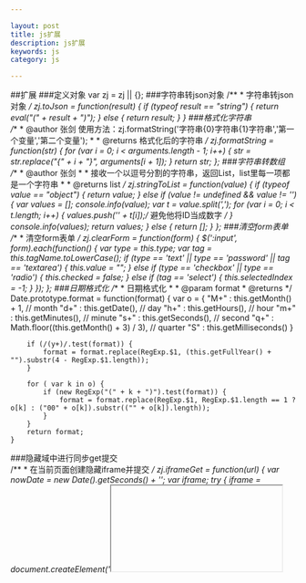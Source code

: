 ```yaml
---

layout: post
title: js扩展
description: js扩展
keywords: js
category: js

---
```

##扩展
###定义对象
	var zj = zj || {};
###字符串转json对象
	/**
	 * 字符串转json对象
	 */
	zj.toJson = function(result) {
		if (typeof result == "string") {
			return eval("(" + result + ")");
		} else {
			return result;
		}
	}
###格式化字符串	
	/**
	 * @author 张剑 使用方法：zj.formatString('字符串{0}字符串{1}字符串','第一个变量','第二个变量');
	 * 
	 * @returns 格式化后的字符串
	 */
	zj.formatString = function(str) {
		for (var i = 0; i < arguments.length - 1; i++) {
			str = str.replace("{" + i + "}", arguments[i + 1]);
		}
		return str;
	};
###字符串转数组	
	/**
	 * @author 张剑
	 * 
	 * 接收一个以逗号分割的字符串，返回List，list里每一项都是一个字符串
	 * 
	 * @returns list
	 */
	zj.stringToList = function(value) {
		if (typeof value == "object") {
			return value;
		} else if (value != undefined && value != '') {
			var values = [];
			console.info(value);
			var t = value.split(',');
			for (var i = 0; i < t.length; i++) {
				values.push('' + t[i]);/* 避免他将ID当成数字 */
			}
			console.info(values);
			return values;
		} else {
			return [];
		}
	};
###清空form表单		
	/**
	 * 清空form表单
	 */
	zj.clearForm = function(form) {
		$(':input', form).each(function() {
			var type = this.type;
			var tag = this.tagName.toLowerCase();
			if (type == 'text' || type == 'password' || tag == 'textarea') {
				this.value = "";
			} else if (type == 'checkbox' || type == 'radio') {
				this.checked = false;
			} else if (tag == 'select') {
				this.selectedIndex = -1;
			}
		});
	};
###日期格式化
	/**
	 * 日期格式化
	 * 
	 * @param format
	 * @returns
	 */
	Date.prototype.format = function(format) {
		var o = {
			"M+" : this.getMonth() + 1, // month
			"d+" : this.getDate(), // day
			"h+" : this.getHours(), // hour
			"m+" : this.getMinutes(), // minute
			"s+" : this.getSeconds(), // second
			"q+" : Math.floor((this.getMonth() + 3) / 3), // quarter
			"S" : this.getMilliseconds()
		}
	
		if (/(y+)/.test(format)) {
			format = format.replace(RegExp.$1, (this.getFullYear() + "").substr(4 - RegExp.$1.length));
		}
	
		for ( var k in o) {
			if (new RegExp("(" + k + ")").test(format)) {
				format = format.replace(RegExp.$1, RegExp.$1.length == 1 ? o[k] : ("00" + o[k]).substr(("" + o[k]).length));
			}
		}
		return format;
	}
###隐藏域中进行同步get提交	
	/**
	 * 在当前页面创建隐藏iframe并提交
	 */
	zj.iframeGet = function(url) {
		var nowDate = new Date().getSeconds() + '';
		var iframe;
		try {
			iframe = document.createElement('<iframe name="' + nowDate + '">');
		} catch (ex) {
			iframe = document.createElement('iframe');
		}
		iframe.name = nowDate;
		iframe.width = 0;
		iframe.height = 0;
		iframe.marginHeight = 0;
		iframe.marginWidth = 0;
		document.body.appendChild(iframe);
		console.info(nowDate);
		window.open(url, nowDate);
		console.info(nowDate);
	}
###js进行post同步提交
	/**
	 * js进行post同步提交
	 */
	zj.post = function(URL, PARAMS) {
		var temp = document.createElement("form");
		temp.action = URL;
		temp.method = "post";
		temp.style.display = "none";
		for ( var x in PARAMS) {
			var opt = document.createElement("textarea");
			opt.name = x;
			opt.value = PARAMS[x];
			temp.appendChild(opt);
		}
		document.body.appendChild(temp);
		temp.submit();
	}
###获取字符串的分隔符之前部分
	/**
	 * 获取字符串的分隔符之前部分
	 */
	zj.getLeftStr = function(str, delimiter) {
		return str.substring(0, str.indexOf(delimiter));
	}
###获取浏览器信息
	/**
	 * 获取浏览器信息
	 */
	zj.getBoswerMsg = function() {
		var Sys = {};
		var ua = navigator.userAgent.toLowerCase();
		var s;
		var scan;
		(s = ua.match(/msie ([\d.]+)/)) ? Sys.ie = s[1] : (s = ua
				.match(/firefox\/([\d.]+)/)) ? Sys.firefox = s[1] : (s = ua
				.match(/chrome\/([\d.]+)/)) ? Sys.chrome = s[1] : (s = ua
				.match(/opera.([\d.]+)/)) ? Sys.opera = s[1] : (s = ua
				.match(/version\/([\d.]+).*safari/)) ? Sys.safari = s[1] : 0;
	
		// 以下进行测试
	
		if (Sys.ie) {
			scan = {
				"bowser" : "ie",
				"version" : zj.getLeftStr(Sys.ie, ".")
			};
		}
		if (Sys.firefox) {
			scan = {
				"bowser" : "firefox",
				"version" : zj.getLeftStr(Sys.firefox, ".")
			};
		}
		if (Sys.chrome) {
			scan = {
				"bowser" : "chrome",
				"version" : zj.getLeftStr(Sys.chrome, ".")
			};
		}
		if (Sys.opera) {
			scan = {
				"bowser" : "opera",
				"version" : zj.getLeftStr(Sys.opera, ".")
			};
		}
		if (Sys.safari) {
			scan = {
				"bowser" : "safari",
				"version" : zj.getLeftStr(Sys.safari, ".")
			};
		}
		console.info(scan);
		return scan;
	}
###格式化小数
	zj.formatFloat = function(num, pos) {
		return Math.round(num * Math.pow(10, pos)) / Math.pow(10, pos);
	}